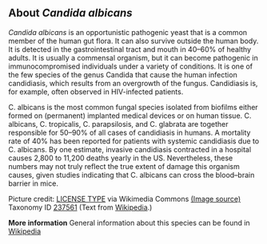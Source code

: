 **About *Candida albicans***
-------------------------
*Candida albicans* is an opportunistic pathogenic yeast that is a 
common member of the human gut flora. It can also survive outside the 
human body. It is detected in the gastrointestinal tract and mouth in 
40–60% of healthy adults. It is usually a commensal organism, but it 
can become pathogenic in immunocompromised individuals under a variety 
of conditions. It is one of the few species of the genus Candida that 
cause the human infection candidiasis, which results from an 
overgrowth of the fungus. Candidiasis is, for example, often observed 
in HIV-infected patients.

C. albicans is the most common fungal species isolated from biofilms 
either formed on (permanent) implanted medical devices or on human 
tissue. C. albicans, C. tropicalis, C. parapsilosis, and C. glabrata 
are together responsible for 50–90% of all cases of candidiasis in 
humans. A mortality rate of 40% has been reported for patients with 
systemic candidiasis due to C. albicans. By one estimate, invasive 
candidiasis contracted in a hospital causes 2,800 to 11,200 deaths 
yearly in the US. Nevertheless, these numbers may not truly reflect 
the true extent of damage this organism causes, given studies 
indicating that C. albicans can cross the blood–brain barrier in mice.


Picture credit: [LICENSE TYPE]() via Wikimedia Commons [(Image source)](https://commons.wikimedia.org/wiki/File:SEM_of_C_albicans.tif)
Taxonomy ID [237561](https://www.uniprot.org/taxonomy/237561)
(Text from [Wikipedia](https://en.wikipedia.org/).)

**More information**
General information about this species can be found in [Wikipedia](https://en.wikipedia.org/wiki/Candida_albicans)
